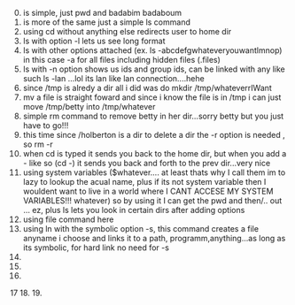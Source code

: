 0. is simple, just pwd and badabim badaboum
1. is more of the same just a simple ls command
2. using cd without anything else redirects user to home dir
3. ls with option -l lets us see long format
4. ls with other options attached (ex. ls -abcdefgwhateveryouwantlmnop) in this case -a for all files including hidden files (.files)
5. ls with -n option shows us ids and group ids, can be linked with any like such ls -lan ...lol its lan like lan connection....hehe 
6. since /tmp is alredy a dir all i did was do mkdir /tmp/whateverrIWant
7. mv a file is straight foward and since i know the file is in /tmp i can just move /tmp/betty into /tmp/whatever
8. simple rm command to remove betty in her dir...sorry betty but you just have to go!!!
9. this time since /holberton is a dir to delete a dir the -r option is needed , so rm -r
10. when cd is typed it sends you back to the home dir, but when you add a - like so (cd -) it sends you back and forth to the prev dir...very nice
11. using system variables ($whatever.... at least thats why I call them im to lazy to lookup the acual name, plus if its not system variable then I wouldent want to live in a world where I CANT ACCESE MY SYSTEM VARIABLES!!! whatever) so by using it I can get the pwd and then/.. out ... ez, plus ls lets you look in certain dirs after adding  options
12. using file command here
13. using ln with the symbolic option -s, this command creates a file anyname i choose and links it to a path, programm,anything...as long as its symbolic, for hard link no need for -s
14.
15.
16.
17
18.
19.
